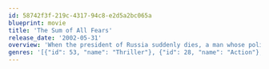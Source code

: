 ```yaml
---
id: 58742f3f-219c-4317-94c8-e2d5a2bc065a
blueprint: movie
title: 'The Sum of All Fears'
release_date: '2002-05-31'
overview: 'When the president of Russia suddenly dies, a man whose politics are virtually unknown succeeds him. The change in political leaders sparks paranoia among American CIA officials, so CIA director Bill Cabot recruits a young analyst to supply insight and advice on the situation. Then the unthinkable happens: a nuclear bomb explodes in a U.S. city, and America is quick to blame the Russians.'
genres: '[{"id": 53, "name": "Thriller"}, {"id": 28, "name": "Action"}, {"id": 18, "name": "Drama"}]'
---
```

